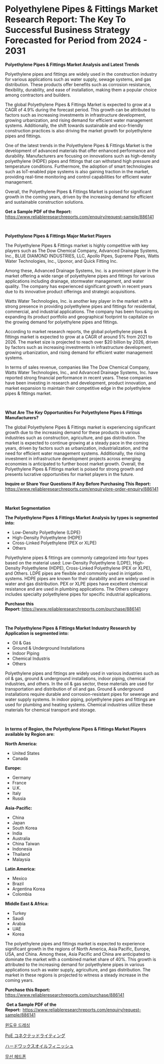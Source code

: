 <p><h1>Polyethylene Pipes & Fittings Market Research Report: The Key To Successful Business Strategy Forecasted for Period from 2024 - 2031</h1></p><p><strong>Polyethylene Pipes & Fittings Market Analysis and Latest Trends</strong></p>
<p><p>Polyethylene pipes and fittings are widely used in the construction industry for various applications such as water supply, sewage systems, and gas distribution. These products offer benefits such as corrosion resistance, flexibility, durability, and ease of installation, making them a popular choice among contractors and builders.</p><p>The global Polyethylene Pipes & Fittings Market is expected to grow at a CAGR of 4.9% during the forecast period. This growth can be attributed to factors such as increasing investments in infrastructure development, growing urbanization, and rising demand for efficient water management systems. Additionally, the shift towards sustainable and eco-friendly construction practices is also driving the market growth for polyethylene pipes and fittings.</p><p>One of the latest trends in the Polyethylene Pipes & Fittings Market is the development of advanced materials that offer enhanced performance and durability. Manufacturers are focusing on innovations such as high-density polyethylene (HDPE) pipes and fittings that can withstand high pressure and temperature conditions. Furthermore, the adoption of smart technologies such as IoT-enabled pipe systems is also gaining traction in the market, providing real-time monitoring and control capabilities for efficient water management.</p><p>Overall, the Polyethylene Pipes & Fittings Market is poised for significant growth in the coming years, driven by the increasing demand for efficient and sustainable construction solutions.</p></p>
<p><strong>Get a Sample PDF of the Report:&nbsp;</strong> <a href="https://www.reliableresearchreports.com/enquiry/request-sample/886141">https://www.reliableresearchreports.com/enquiry/request-sample/886141</a></p>
<p>&nbsp;</p>
<p><strong>Polyethylene Pipes & Fittings Major Market Players</strong></p>
<p><p>The Polyethylene Pipes & Fittings market is highly competitive with key players such as The Dow Chemical Company, Advanced Drainage Systems, Inc., BLUE DIAMOND INDUSTRIES, LLC, Apollo Pipes, Supreme Pipes, Watts Water Technologies, Inc., Uponor, and Quick Fitting Inc.</p><p>Among these, Advanced Drainage Systems, Inc. is a prominent player in the market offering a wide range of polyethylene pipes and fittings for various applications including drainage, stormwater management, and water quality. The company has experienced significant growth in recent years due to its innovative product offerings and strategic acquisitions.</p><p>Watts Water Technologies, Inc. is another key player in the market with a strong presence in providing polyethylene pipes and fittings for residential, commercial, and industrial applications. The company has been focusing on expanding its product portfolio and geographical footprint to capitalize on the growing demand for polyethylene pipes and fittings.</p><p>According to market research reports, the global polyethylene pipes & fittings market is expected to grow at a CAGR of around 5% from 2021 to 2026. The market size is projected to reach over $20 billion by 2026, driven by factors such as increasing investments in infrastructure development, growing urbanization, and rising demand for efficient water management systems.</p><p>In terms of sales revenue, companies like The Dow Chemical Company, Watts Water Technologies, Inc., and Advanced Drainage Systems, Inc. have reported strong financial performance in recent years. These companies have been investing in research and development, product innovation, and market expansion to maintain their competitive edge in the polyethylene pipes & fittings market.</p></p>
<p>&nbsp;</p>
<p><strong>What Are The Key Opportunities For Polyethylene Pipes & Fittings Manufacturers?</strong></p>
<p><p>The global Polyethylene Pipes & Fittings market is experiencing significant growth due to the increasing demand for these products in various industries such as construction, agriculture, and gas distribution. The market is expected to continue growing at a steady pace in the coming years, driven by factors such as urbanization, industrialization, and the need for efficient water management systems. Additionally, the rising investment in infrastructure development projects across emerging economies is anticipated to further boost market growth. Overall, the Polyethylene Pipes & Fittings market is poised for strong growth and presents lucrative opportunities for market players in the future.</p></p>
<p><strong>Inquire or Share Your Questions If Any Before Purchasing This Report:</strong> <a href="https://www.reliableresearchreports.com/enquiry/pre-order-enquiry/886141">https://www.reliableresearchreports.com/enquiry/pre-order-enquiry/886141</a></p>
<p>&nbsp;</p>
<p><strong>Market Segmentation</strong></p>
<p><strong>The Polyethylene Pipes & Fittings Market Analysis by types is segmented into:</strong></p>
<p><ul><li>Low-Density Polyethylene (LDPE)</li><li>High-Density Polyethylene (HDPE)</li><li>Cross-Linked Polyethylene (PEX or XLPE)</li><li>Others</li></ul></p>
<p><p>Polyethylene pipes & fittings are commonly categorized into four types based on the material used: Low-Density Polyethylene (LDPE), High-Density Polyethylene (HDPE), Cross-Linked Polyethylene (PEX or XLPE), and Others. LDPE pipes are flexible and commonly used in irrigation systems. HDPE pipes are known for their durability and are widely used in water and gas distribution. PEX or XLPE pipes have excellent chemical resistance and are used in plumbing applications. The Others category includes specialty polyethylene pipes for specific industrial applications.</p></p>
<p><strong>Purchase this Report:&nbsp;</strong><a href="https://www.reliableresearchreports.com/purchase/886141">https://www.reliableresearchreports.com/purchase/886141</a></p>
<p>&nbsp;</p>
<p><strong>The Polyethylene Pipes & Fittings Market Industry Research by Application is segmented into:</strong></p>
<p><ul><li>Oil & Gas</li><li>Ground & Underground Installations</li><li>Indoor Piping</li><li>Chemical Industris</li><li>Others</li></ul></p>
<p><p>Polyethylene pipes and fittings are widely used in various industries such as oil & gas, ground & underground installations, indoor piping, chemical industries, and others. In the oil & gas sector, these materials are used for transportation and distribution of oil and gas. Ground & underground installations require durable and corrosion-resistant pipes for sewerage and water supply systems. In indoor piping, polyethylene pipes and fittings are used for plumbing and heating systems. Chemical industries utilize these materials for chemical transport and storage.</p></p>
<p>&nbsp;</p>
<p><strong>In terms of Region, the Polyethylene Pipes & Fittings Market Players available by Region are:</strong></p>
<p>
    <p> <strong> North America: </strong>
        <ul>
            <li>United States</li>
            <li>Canada</li>
        </ul>
        </p> 
    <p> <strong> Europe: </strong>
        <ul>
            <li>Germany</li>
            <li>France</li>
            <li>U.K.</li>
            <li>Italy</li>
            <li>Russia</li>
        </ul>
        </p> 
    <p> <strong> Asia-Pacific: </strong>
        <ul>
            <li>China</li>
            <li>Japan</li>
            <li>South Korea</li>
            <li>India</li>
            <li>Australia</li>
            <li>China Taiwan</li>
            <li>Indonesia</li>
            <li>Thailand</li>
            <li>Malaysia</li>
        </ul>
        </p> 
    <p> <strong> Latin America: </strong>
        <ul>
            <li>Mexico</li>
            <li>Brazil</li>
            <li>Argentina Korea</li>
            <li>Colombia</li>
        </ul>
        </p> 
    <p> <strong> Middle East & Africa: </strong>
        <ul>
            <li>Turkey</li>
            <li>Saudi</li>
            <li>Arabia</li>
            <li>UAE</li>
            <li>Korea</li>
        </ul>
    </p>
    </p>
<p><p>The polyethylene pipes and fittings market is expected to experience significant growth in the regions of North America, Asia Pacific, Europe, USA, and China. Among these, Asia Pacific and China are anticipated to dominate the market with a combined market share of 40%. This growth is attributed to the increasing demand for polyethylene pipes in various applications such as water supply, agriculture, and gas distribution. The market in these regions is projected to witness a steady increase in the coming years.</p></p>
<p><strong>Purchase this Report: </strong><a href="https://www.reliableresearchreports.com/purchase/886141">https://www.reliableresearchreports.com/purchase/886141</a></p>
<p>&nbsp;<strong>Get a Sample PDF of the Report:&nbsp;&nbsp;</strong><a href="https://www.reliableresearchreports.com/enquiry/request-sample/886141">https://www.reliableresearchreports.com/enquiry/request-sample/886141</a></p>
<p><strong></strong></p>
<p><p><a href="https://medium.com/@arthuralety6767836754/%EC%B0%BD%EB%AC%B8-%EC%9E%A5%EC%8B%9D-%EC%8B%9C%EC%9E%A5-%EC%84%B1%EA%B3%B5%EC%A0%81%EC%9D%B8-%EB%B9%84%EC%A6%88%EB%8B%88%EC%8A%A4-%EC%A0%84%EB%9E%B5%EC%9D%98-%EC%97%B4%EC%87%A0-2031%EB%85%84%EA%B9%8C%EC%A7%80%EC%9D%98-%EC%98%88%EC%B8%A1-371a16556b74">윈도우 드레싱</a></p><p><a href="https://medium.com/@ryleebauch2023/poe%E6%8E%A5%E7%B6%9A%E7%85%A7%E6%98%8E%E5%B8%82%E5%A0%B4%E3%81%AE%E5%88%86%E6%9E%90-%E3%82%B0%E3%83%AD%E3%83%BC%E3%83%90%E3%83%AB%E7%94%A3%E6%A5%AD%E3%81%AE%E5%B1%95%E6%9C%9B%E3%81%A8%E4%BA%88%E6%B8%AC-2024%E5%B9%B4%E3%81%8B%E3%82%892031%E5%B9%B4-5d66ab28eb38">PoE コネクテッドライティング</a></p><p><a href="https://medium.com/@alenaieme/%E3%83%8F%E3%83%BC%E3%83%89%E3%83%AF%E3%83%83%E3%82%AF%E3%82%B9%E3%82%AA%E3%82%A4%E3%83%AB%E4%BB%95%E4%B8%8A%E3%81%92%E5%B8%82%E5%A0%B4%E8%A6%8F%E6%A8%A1%E3%81%AF-%E4%B8%96%E7%95%8C%E7%9A%84%E3%81%AA%E6%A5%AD%E7%95%8C%E3%81%AB%E3%81%8A%E3%81%91%E3%82%8B%E6%9C%80%E9%81%A9%E3%81%AA%E3%83%9E%E3%83%BC%E3%82%B1%E3%83%86%E3%82%A3%E3%83%B3%E3%82%B0%E3%83%81%E3%83%A3%E3%83%8D%E3%83%AB%E3%82%92%E6%98%8E%E3%82%89%E3%81%8B%E3%81%AB%E3%81%97%E3%81%BE%E3%81%99-d4837b82d5a6">ハードワックスオイルフィニッシュ</a></p><p><a href="https://medium.com/@duculucescu2022/%EB%AC%B4%EC%84%A0-%ED%97%A4%EB%93%9C%ED%8F%B0-%EC%8B%9C%EC%9E%A5-%EC%8B%9C%EC%9E%A5-%EC%A0%90%EC%9C%A0%EC%9C%A8-%EC%8B%9C%EC%9E%A5-%ED%8A%B8%EB%A0%8C%EB%93%9C-%EB%B0%8F-%EB%AF%B8%EB%9E%98-%EC%84%B1%EC%9E%A5-%ED%83%90%EC%83%89-74466a967588">무선 헤드폰</a></p></p>